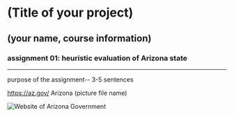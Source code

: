 # (Title of your project)
## (your name, course information)

### assignment 01: heuristic evaluation of Arizona state

---

purpose of the assignment-- 3-5 sentences

https://az.gov/
Arizona (picture file name)

![Website of Arizona Government](arizonawebsite.png)

